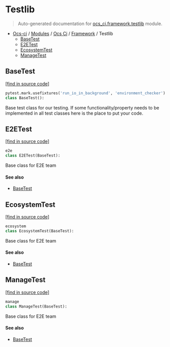 # Testlib

> Auto-generated documentation for [ocs_ci.framework.testlib](https://github.com/gklein/ocs-ci/blob/master/ocs_ci/framework/testlib.py) module.

- [Ocs-ci](../../README.md#ocs-ci) / [Modules](../../MODULES.md#ocs-ci-modules) / [Ocs Ci](../index.md#ocs-ci) / [Framework](index.md#framework) / Testlib
    - [BaseTest](#basetest)
    - [E2ETest](#e2etest)
    - [EcosystemTest](#ecosystemtest)
    - [ManageTest](#managetest)

## BaseTest

[[find in source code]](https://github.com/gklein/ocs-ci/blob/master/ocs_ci/framework/testlib.py#L4)

```python
pytest.mark.usefixtures('run_io_in_background', 'environment_checker')
class BaseTest():
```

Base test class for our testing.
If some functionality/property needs to be implemented in all test classes
here is the place to put your code.

## E2ETest

[[find in source code]](https://github.com/gklein/ocs-ci/blob/master/ocs_ci/framework/testlib.py#L16)

```python
e2e
class E2ETest(BaseTest):
```

Base class for E2E team

#### See also

- [BaseTest](#basetest)

## EcosystemTest

[[find in source code]](https://github.com/gklein/ocs-ci/blob/master/ocs_ci/framework/testlib.py#L32)

```python
ecosystem
class EcosystemTest(BaseTest):
```

Base class for E2E team

#### See also

- [BaseTest](#basetest)

## ManageTest

[[find in source code]](https://github.com/gklein/ocs-ci/blob/master/ocs_ci/framework/testlib.py#L24)

```python
manage
class ManageTest(BaseTest):
```

Base class for E2E team

#### See also

- [BaseTest](#basetest)
